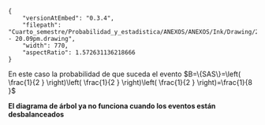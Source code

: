 
```handdrawn-ink
{
	"versionAtEmbed": "0.3.4",
	"filepath": "Cuarto_semestre/Probabilidad_y_estadistica/ANEXOS/ANEXOS/Ink/Drawing/2025.4.7 - 20.09pm.drawing",
	"width": 770,
	"aspectRatio": 1.572631136218666
}
```
En este caso la probabilidad de que suceda el evento $B=\{SAS\}=\left( \frac{1}{2 } \right)\left( \frac{1}{2 } \right)\left( \frac{1}{2 } \right)=\frac{1}{8 }$

**El diagrama de árbol ya no funciona cuando los eventos están desbalanceados**
